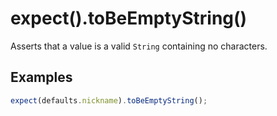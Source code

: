 # expect().toBeEmptyString()

Asserts that a value is a valid `String` containing no characters.

## Examples

```js
expect(defaults.nickname).toBeEmptyString();
```
